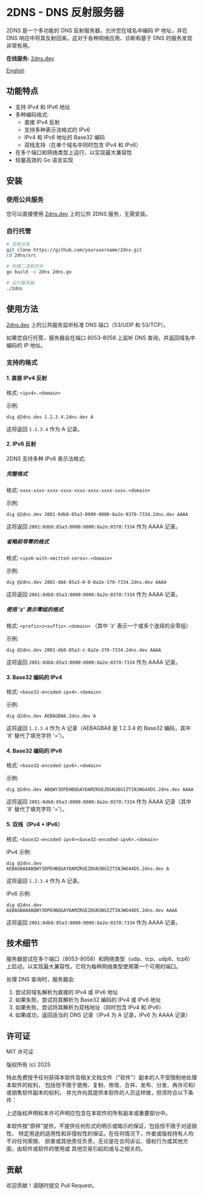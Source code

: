 # 2DNS - DNS 反射服务器

2DNS 是一个多功能的 DNS 反射服务器，允许您在域名中编码 IP 地址，并在 DNS 响应中将其反射回来。这对于各种网络应用、诊断和基于 DNS 的服务发现非常有用。

**在线服务:** [2dns.dev](https://2dns.dev)

[English](README.md)

## 功能特点

- 支持 IPv4 和 IPv6 地址
- 多种编码格式:
  - 直接 IPv4 反射
  - 支持多种表示法格式的 IPv6
  - IPv4 和 IPv6 地址的 Base32 编码
  - 双栈支持（在单个域名中同时包含 IPv4 和 IPv6）
- 在多个端口和网络类型上运行，以实现最大兼容性
- 轻量高效的 Go 语言实现

## 安装

### 使用公共服务

您可以直接使用 [2dns.dev](https://2dns.dev) 上的公共 2DNS 服务，无需安装。

### 自行托管

```bash
# 克隆仓库
git clone https://github.com/yourusername/2dns.git
cd 2dns/src

# 构建二进制文件
go build -o 2dns 2dns.go

# 运行服务器
./2dns
```

## 使用方法

[2dns.dev](https://2dns.dev) 上的公共服务监听标准 DNS 端口（53/UDP 和 53/TCP）。

如果您自行托管，服务器会在端口 8053-8058 上监听 DNS 查询，并返回域名中编码的 IP 地址。

### 支持的格式

#### 1. 直接 IPv4 反射

格式: `<ipv4>.<domain>`

示例:
```
dig @2dns.dev 1.2.3.4.2dns.dev A
```

这将返回 `1.2.3.4` 作为 A 记录。

#### 2. IPv6 反射

2DNS 支持多种 IPv6 表示法格式:

##### 完整格式

格式: `xxxx-xxxx-xxxx-xxxx-xxxx-xxxx-xxxx-xxxx.<domain>`

示例:
```
dig @2dns.dev 2001-0db8-85a3-0000-0000-8a2e-0370-7334.2dns.dev AAAA
```

这将返回 `2001:0db8:85a3:0000:0000:8a2e:0370:7334` 作为 AAAA 记录。

##### 省略前导零的格式

格式: `<ipv6-with-omitted-zeros>.<domain>`

示例:
```
dig @2dns.dev 2001-db8-85a3-0-0-8a2e-370-7334.2dns.dev AAAA
```

这将返回 `2001:0db8:85a3:0000:0000:8a2e:0370:7334` 作为 AAAA 记录。

##### 使用 'z' 表示零组的格式

格式: `<prefix>z<suffix>.<domain>` （其中 'z' 表示一个或多个连续的全零组）

示例:
```
dig @2dns.dev 2001-db8-85a3-z-8a2e-370-7334.2dns.dev AAAA
```

这将返回 `2001:0db8:85a3:0000:0000:8a2e:0370:7334` 作为 AAAA 记录。

#### 3. Base32 编码的 IPv4

格式: `<base32-encoded-ipv4>.<domain>`

示例:
```
dig @2dns.dev AEBAGBA8.2dns.dev A
```

这将返回 `1.2.3.4` 作为 A 记录（AEBAGBA8 是 1.2.3.4 的 Base32 编码，其中 '8' 替代了填充字符 '='）。

#### 4. Base32 编码的 IPv6

格式: `<base32-encoded-ipv6>.<domain>`

示例:
```
dig @2dns.dev ABQWY3DPEHBQGAYDAMZRGEZDGN3BGIZTINJWG44DS.2dns.dev AAAA
```

这将返回 `2001:0db8:85a3:0000:0000:8a2e:0370:7334` 作为 AAAA 记录（其中 '8' 替代了填充字符 '='）。

#### 5. 双栈（IPv4 + IPv6）

格式: `<base32-encoded-ipv4><base32-encoded-ipv6>.<domain>`

IPv4 示例:
```
dig @2dns.dev AEBAGBA8ABQWY3DPEHBQGAYDAMZRGEZDGN3BGIZTINJWG44DS.2dns.dev A
```

这将返回 `1.2.3.4` 作为 A 记录。

IPv6 示例:
```
dig @2dns.dev AEBAGBA8ABQWY3DPEHBQGAYDAMZRGEZDGN3BGIZTINJWG44DS.2dns.dev AAAA
```

这将返回 `2001:0db8:85a3:0000:0000:8a2e:0370:7334` 作为 AAAA 记录。

## 技术细节

服务器尝试在多个端口（8053-8058）和网络类型（udp、tcp、udp6、tcp6）上启动，以实现最大兼容性。它将为每种网络类型使用第一个可用的端口。

处理 DNS 查询时，服务器会:

1. 尝试将域名解析为直接的 IPv4 或 IPv6 地址
2. 如果失败，尝试将其解析为 Base32 编码的 IPv4 或 IPv6 地址
3. 如果失败，尝试将其解析为双栈地址（同时包含 IPv4 和 IPv6）
4. 如果成功，返回适当的 DNS 记录（IPv4 为 A 记录，IPv6 为 AAAA 记录）

## 许可证

MIT 许可证

版权所有 (c) 2025

特此免费授予任何获得本软件及相关文档文件（"软件"）副本的人不受限制地处理本软件的权利，
包括但不限于使用、复制、修改、合并、发布、分发、再许可和/或销售软件副本的权利，
并允许向其提供本软件的人员这样做，但须符合以下条件：

上述版权声明和本许可声明应包含在本软件的所有副本或重要部分中。

本软件按"原样"提供，不提供任何形式的明示或暗示的保证，包括但不限于对适销性、
特定用途的适用性和非侵权性的保证。在任何情况下，作者或版权持有人均不对任何索赔、
损害或其他责任负责，无论是在合同诉讼、侵权行为或其他方面，由软件或软件的使用或
其他交易引起的或与之相关的。

## 贡献

欢迎贡献！请随时提交 Pull Request。
